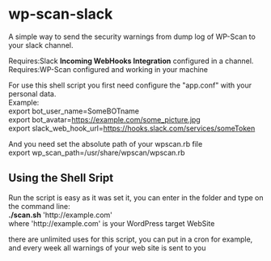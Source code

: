 # wp-scan-slack
A simple way to send the security warnings from dump log of WP-Scan to your slack channel.

Requires:Slack <b>Incoming WebHooks Integration</b> configured in a channel.<br>
Requires:WP-Scan configured and working in your machine<br>

For use this shell script you first need configure the "app.conf" with your personal data.<br>
Example:<br>
export bot_user_name=SomeBOTname<br>
export bot_avatar=https://example.com/some_picture.jpg<br>
export slack_web_hook_url=https://hooks.slack.com/services/someToken<br>

And you need set the absolute path of your wpscan.rb file<br>
export wp_scan_path=/usr/share/wpscan/wpscan.rb<br>

<h2>Using the Shell Sript</h2>
Run the script is easy as it was set it, you can enter in the folder and type on the command line:<br>
<b>./scan.sh</b> 'http://example.com'<br>
where 'http://example.com' is your WordPress target WebSite

there are unlimited uses for this script, you can put in a cron for example, and every week all warnings of your web site is sent to you

